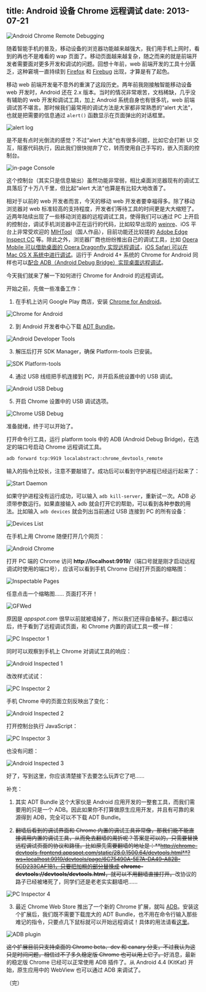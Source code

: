 title: Android 设备 Chrome 远程调试
date: 2013-07-21
---
![Android Chrome Remote Debugging](https://myst729.github.io/blog-images/2013/07/android-chrome-remote-debugging.jpg)

随着智能手机的普及，移动设备的浏览器功能越来越强大，我们用手机上网时，看到的再也不是难看的 wap 页面了。移动页面越来越复杂，随之而来的就是前端开发者需要面对更多开发和调试的问题。回想十年前，web 前端开发的工具十分匮乏，这种窘境一直持续到 [Firefox](http://www.mozilla.org/firefox/) 和 [Firebug](http://getfirebug.com/) 出现，才算是有了起色。<!-- more -->

移动 web 前端开发毫不意外的重演了这段历史。两年前我刚接触智能移动设备 web 开发时，Android 还在 2.x 版本。当时的情况非常艰苦，文档稀缺，几乎没有辅助的 web 开发和调试工具，加上 Android 系统自身也有很多坑，web 前端调试苦不堪言。那时候我们最常用的调试方法是大家都非常熟悉的“alert 大法”，也就是把需要的信息通过 `alert()` 函数显示在页面弹出的对话框里。

![alert log](https://myst729.github.io/blog-images/2013/07/alert-log.png)

是不是有点时光倒流的感觉？不过“alert 大法”也有很多问题，比如它会打断 UI 交互，阻塞代码执行，因此我们很快抛弃了它，转而使用自己手写的，嵌入页面的控制台。

![in-page Console](https://myst729.github.io/blog-images/2013/07/in-page-console.png)

这个控制台（其实只是信息输出）虽然功能非常弱，相比桌面浏览器现有的调试工具落后了十万八千里，但比起“alert 大法”也算是有比较大地改善了。

相对于以前的 web 开发者而言，今天的移动 web 开发者要幸福得多。除了移动浏览器对 web 标准较高的支持程度，开发者们等待工具的时间更是大大缩短了。近两年陆续出现了一些移动浏览器的远程调试工具，使得我们可以通过 PC 上开启的控制台，调试手机浏览器中正在运行的代码，比如较早出现的 [weinre](http://people.apache.org/~pmuellr/weinre/)、iOS 平台上非常受欢迎的 [MIHTool](http://www.iunbug.com/mihtool)（国人作品），目前功能还比较搓的 [Adobe Edge Inspect CC](http://html.adobe.com/edge/inspect/) 等。除此之外，浏览器厂商也纷纷推出自己的调试工具，比如 [Opera Mobile 可以借助桌面的 Opera Dragonfly 实现远程调试](http://dev.opera.com/articles/view/remote-debugging-with-opera-dragonfly/)，[iOS Safari 可以在 Mac OS X 系统中进行调试](http://developer.apple.com/library/ios/#documentation/AppleApplications/Reference/SafariWebContent/DebuggingSafarioniPhoneContent/DebuggingSafarioniPhoneContent.html)。运行于 Android 4+ 系统的 Chrome for Android 同样也可以[配合 ADB（Android Debug Bridge）实现桌面远程调试](https://developers.google.com/chrome-developer-tools/docs/remote-debugging)。

今天我们就来了解一下如何进行 Chrome for Android 的远程调试。

开始之前，先做一些准备工作：

1. 在手机上访问 Google Play 商店，安装 [Chrome for Android](https://play.google.com/store/apps/details?id=com.android.chrome)。

  ![Chrome for Android](https://myst729.github.io/blog-images/2013/07/chrome-for-android.png)

2. 到 Android 开发者中心下载 [ADT Bundle](http://developer.android.com/sdk/index.html)。

  ![Android Developer Tools](https://myst729.github.io/blog-images/2013/07/android-developer-tools.png)

3. 解压后打开 SDK Manager，确保 Platform-tools 已安装。

  ![SDK Platform-tools](https://myst729.github.io/blog-images/2013/07/sdk-platform-tools.png)

4. 通过 USB 线缆把手机连接到 PC，并开启系统设置中的 USB 调试。

  ![Android USB Debug](https://myst729.github.io/blog-images/2013/07/android-usb-debug.png)

5. 开启 Chrome 设置中的 USB 调试选项。

  ![Chrome USB Debug](https://myst729.github.io/blog-images/2013/07/chrome-usb-debug.png)

准备就绪，终于可以开始了。

打开命令行工具，运行 platform tools 中的 ADB (Android Debug Bridge)，在选定的端口号启动 Chrome 远程调试工具。

```bash
adb forward tcp:9919 localabstract:chrome_devtools_remote
```

输入的指令比较长，注意不要敲错了。成功后可以看到守护进程已经运行起来了：

![Start Daemon](https://myst729.github.io/blog-images/2013/07/start-daemon.png)

如果守护进程没有运行成功，可以输入 `adb kill-server`，重新试一次。ADB 必须带参数运行。如果直接输入 adb 就会打开它的帮助，可以看到各种参数的用法。比如输入 `adb devices` 就会列出当前通过 USB 连接到 PC 的所有设备：

![Devices List](https://myst729.github.io/blog-images/2013/07/devices-list.png)

在手机上用 Chrome 随便打开几个网页：

![Android Chrome](https://myst729.github.io/blog-images/2013/07/android-chrome.png)

打开 PC 端的 Chrome 访问 **http://localhost:9919/**（端口号就是刚才启动远程调试时使用的端口号），应该可以看到手机 Chrome 已经打开页面的缩略图：

![Inspectable Pages](https://myst729.github.io/blog-images/2013/07/inspectable-pages.png)

任意点击一个缩略图…… 页面打不开！

![GFWed](https://myst729.github.io/blog-images/2013/07/gfwed.png)

原因是 *appspot.com* 很早以前就被墙掉了，所以我们还得自备梯子。翻过墙以后，终于看到了远程调试页面，和 Chrome 内置的调试工具一模一样：

![PC Inspector 1](https://myst729.github.io/blog-images/2013/07/pc-inspector-1.png)

同时可以观察到手机上 Chrome 对调试工具的响应：

![Android Inspected 1](https://myst729.github.io/blog-images/2013/07/android-inspected-1.png)

改改样式试试：

![PC Inspector 2](https://myst729.github.io/blog-images/2013/07/pc-inspector-2.png)

手机 Chrome 中的页面立刻反映出了变化：

![Android Inspected 2](https://myst729.github.io/blog-images/2013/07/android-inspected-2.png)

打开控制台执行 JavaScript：

![PC Inspector 3](https://myst729.github.io/blog-images/2013/07/pc-inspector-3.png)

也没有问题：

![Android Inspected 3](https://myst729.github.io/blog-images/2013/07/android-inspected-3.png)

好了，写到这里，你应该清楚接下去要怎么玩弄它了吧……

补充：

1. 其实 ADT Bundle 这个大家伙是 Android 应用开发的一整套工具，而我们需要用的只是一个 ADB。因此如果你不打算做原生应用开发，并且有可靠的来源得到 ADB，完全可以不下载 ADT Bundle。</p></li>

2. ~~翻墙后看到的调试界面和 Chrome 内置的调试工具非常像，那我们能不能直接调用内置的调试工具，从而免去翻墙的周折呢？答案是可以的，只需要替换远程调试页面的协议和路径。比如原先需要翻墙的地址是：**http://chrome-devtools-frontend.appspot.com/static/28.0.1500.64/devtools.html**?ws=localhost:9919/devtools/page/6C75490A-5E7A-DA49-A82B-5CD233CAF1B1，只要把加粗的部分替换成 **chrome-devtools://devtools/devtools.html**，就可以不用翻墙直接打开。~~改协议的路子已经被堵死了，同学们还是老老实实翻墙吧……

  ![PC Inspector 4](https://myst729.github.io/blog-images/2013/07/pc-inspector-4.png)

3. 最近 Chrome Web Store 推出了一个新的 Chrome 扩展，就叫 [ADB](https://chrome.google.com/webstore/detail/adb/dpngiggdglpdnjdoaefidgiigpemgage)。安装这个扩展后，我们既不需要下载庞大的 ADT Bundle，也不用在命令行输入那些难记的指令，只要点几下鼠标就可以开始远程调试！具体的用法请看[这里](https://developers.google.com/chrome-developer-tools/docs/remote-debugging#remote-debugging-beta)。

  ![ADB plugin](https://myst729.github.io/blog-images/2013/07/adb-plugin.png)

  ~~这个扩展目前只支持桌面的 Chrome beta、dev 和 canary 分支，不过我认为这只是时间问题，相信过不了多久稳定版 Chrome 也可以用上它了。~~好消息，最新的稳定版 Chrome 已经可以正常使用 ADB 插件了。从 Android 4.4 (KitKat) 开始，原生应用中的 WebView 也可以通过 ADB 来调试了。

（完）